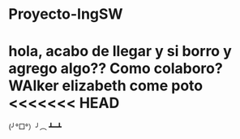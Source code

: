 # Proyecto-IngSW

hola, acabo de llegar
y si borro y agrego algo??
Como colaboro?
WAlker
elizabeth come poto
<<<<<<< HEAD
=======
(╯°□°）╯︵ ┻━┻